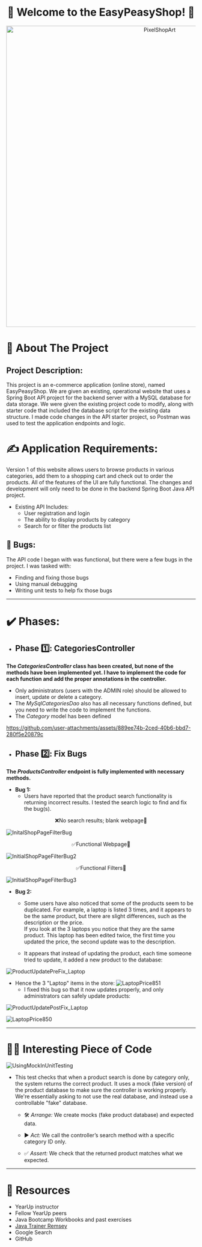 <div align="center">
  <h1>🏪 Welcome to the EasyPeasyShop! 🛒</h1>

  <img src="https://github.com/user-attachments/assets/d52544aa-2bad-45d9-9e14-c82a62965f64" alt="PixelShopArt" width="800"/>
</div>



# 📖 About The Project

## Project Description:
This project is an e-commerce application (online store), named EasyPeasyShop. We are given an existing, operational website that uses a Spring Boot API project for the backend server with a MySQL database for data storage. We were given the existing project code to modify, along with starter code that included the database script for the existing data structure. I made code changes in the API starter project, so Postman was used to test the application endpoints and logic. 

# ✍️ Application Requirements: 
Version 1 of this website allows users to browse products in various categories, 
add them to a shopping cart and check out to order the products. All of the 
features of the UI are fully functional. The changes and development will only 
need to be done in the backend Spring Boot Java API project. 
- Existing API Includes:
  - User registration and login
  - The ability to display products by category
  - Search for or filter the products list

## 🐞 Bugs:
The API code I began with was functional, but there were a few bugs in the project. I was tasked with:

  - Finding and fixing those bugs
  - Using manual debugging
  - Writing unit tests to help fix those bugs
---

# ✔️ Phases:
- ## Phase 1️⃣: CategoriesController
**The *CategoriesController* class has been created, but none of the methods have been implemented yet. I have to implement the code for each function and add the proper annotations in the controller.**
  - Only administrators (users with the ADMIN role) should be allowed to insert, update or delete a category.
  - The *MySqlCategoriesDao* also has all necessary functions defined, but you 
need to write the code to implement the functions.
  - The *Category* model has been defined



https://github.com/user-attachments/assets/889ee74b-2ced-40b6-bbd7-280f5e20879c


   
- ## Phase 2️⃣: Fix Bugs
**The *ProductsController* endpoint is fully implemented with necessary methods.**
  - **Bug 1:**
    - Users have reported that the product search functionality is returning incorrect 
results. I tested the search logic to find and fix the bug(s).

<div align="center">
❌No search results; blank webpage🔎
</div>

![InitalShopPageFilterBug](https://github.com/user-attachments/assets/57e9ac1f-7474-489a-b13c-5fa0e5289403)

<div align="center">
✅Functional Webpage🔎
</div>

![InitialShopPageFilterBug2](https://github.com/user-attachments/assets/e64b30bd-e2e3-4105-97a5-db31d625bb05)

<div align="center">
✅Functional Filters🔎
</div>

![InitialShopPageFilterBug3](https://github.com/user-attachments/assets/98069804-4e3a-4c55-889a-b36e370ee6a7)

    
  - **Bug 2:**
    - Some users have also noticed that some of the products seem to be duplicated. 
For example, a laptop is listed 3 times, and it appears to be the same product, but 
there are slight differences, such as the description or the price.  
If you look at the 3 laptops you notice that they are the same product. This laptop 
has been edited twice, the first time you updated the price, the second update 
was to the description.

    - It appears that instead of updating the product, each time someone tried to update, it added a new product to the database:

![ProductUpdatePreFix_Laptop](https://github.com/user-attachments/assets/ddb94b4b-14b9-4575-a98a-abb21e5933da)
   
  - Hence the 3 "Laptop" items in the store:
![LaptopPrice851](https://github.com/user-attachments/assets/a58a1064-0745-45f8-b2d0-8de4f0bf07f8)
    - I fixed this bug so that it now updates properly, and only administrators can safely update products:

![ProductUpdatePostFix_Laptop](https://github.com/user-attachments/assets/2050983e-7627-444b-a627-445badd88f96)

![LaptopPrice850](https://github.com/user-attachments/assets/78014768-2c5c-42b5-a9cf-011fe15cbf7a)



---

# 👩‍💻 Interesting Piece of Code

![UsingMockInUnitTesting](https://github.com/user-attachments/assets/43156947-947e-4c9e-9f0c-8e6a3de1ce4f)
  - This test checks that when a product search is done by category only, the system returns the correct product. It uses a mock (fake version) of the product database to make sure the controller is working properly. We're essentially asking to not use the real database, and instead use a controllable "fake" database.
    - 🛠 *Arrange:*
We create mocks (fake product database) and expected data.

    - ▶️ *Act:*
We call the controller’s search method with a specific category ID only.

    - ✅ *Assert:*
We check that the returned product matches what we expected.


---

# 🌱 Resources
- YearUp instructor  
- Fellow YearUp peers  
- Java Bootcamp Workbooks and past exercises  
- [Java Trainer Remsey](https://chatgpt.com/g/g-6800332fde008191822e81c0f54c8321-java-trainer-remsey)  
- Google Search  
- GitHub  
